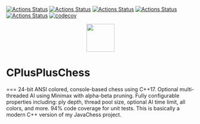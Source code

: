 [![Actions Status](https://github.com/ripred/CPlusPlusChess/workflows/MacOS/badge.svg?branch=master)](https://github.com/ripred/CPlusPlusChess/actions)
[![Actions Status](https://github.com/ripred/CPlusPlusChess/workflows/Windows/badge.svg?branch=master)](https://github.com/ripred/CPlusPlusChess/actions)
[![Actions Status](https://github.com/ripred/CPlusPlusChess/workflows/Ubuntu/badge.svg?branch=master)](https://github.com/ripred/CPlusPlusChess/actions)
[![Actions Status](https://github.com/ripred/CPlusPlusChess/workflows/Style/badge.svg?branch=master)](https://github.com/ripred/CPlusPlusChess/actions)
[![Actions Status](https://github.com/ripred/CPlusPlusChess/workflows/Install/badge.svg?branch=master)](https://github.com/ripred/CPlusPlusChess/actions)
[![codecov](https://codecov.io/gh/ripred/CPlusPlusChess/branch/master/graph/badge.svg?branch=master)](https://codecov.io/gh/ripred/CPlusPlusChess)

<p align="center">
  <img src="https://repository-images.githubusercontent.com/254842585/4dfa7580-7ffb-11ea-99d0-46b8fe2f4170" height="75" width="auto" />

# CPlusPlusChess
===
24-bit ANSI colored, console-based chess using C++17.  Optional multi-threaded AI using Minimax with alpha-beta pruning.  Fully configurable properties including: ply depth, thread pool size, optional AI time limit, all colors, and more. 94% code coverage for unit tests. This is basically a modern C++ version of my JavaChess project.


